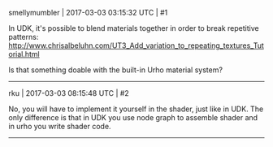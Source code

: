 smellymumbler | 2017-03-03 03:15:32 UTC | #1

In UDK, it's possible to blend materials together in order to break repetitive patterns: http://www.chrisalbeluhn.com/UT3_Add_variation_to_repeating_textures_Tutorial.html

Is that something doable with the built-in Urho material system?

-------------------------

rku | 2017-03-03 08:15:48 UTC | #2

No, you will have to implement it yourself in the shader, just like in UDK. The only difference is that in UDK you use node graph to assemble shader and in urho you write shader code.

-------------------------

